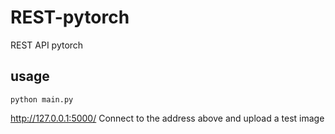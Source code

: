 # REST-pytorch
REST API pytorch

## usage
```
python main.py
```
http://127.0.0.1:5000/
Connect to the address above and upload a test image
